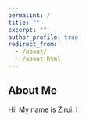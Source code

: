 ```yaml
---
permalink: /
title: ""
excerpt: ""
author_profile: true
redirect_from: 
  - /about/
  - /about.html
---
```


## About Me

Hi! My name is Zirui. I 

